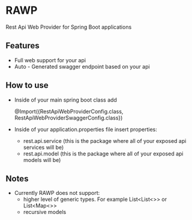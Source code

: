 # RAWP
Rest Api Web Provider for Spring Boot applications

## Features

- Full web support for your api
- Auto - Generated swagger endpoint based on your api

## How to use

- Inside of your main spring boot class add 

	@Import({RestApiWebProviderConfig.class, RestApiWebProviderSwaggerConfig.class})

- Inside of your application.properties file insert properties:
  - rest.api.service (this is the package where all of your exposed api services will be)
  - rest.api.model (this is the package where all of your exposed api models will be)

## Notes

- Currently RAWP does not support:
  - higher level of generic types. For example List<List<>> or List<Map<>>
  - recursive models